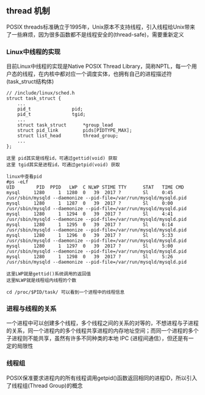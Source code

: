 ## thread 机制
POSIX threads标准确立于1995年，Unix原本不支持线程，引入线程给Unix带来了一些麻烦，因为很多函数都不是线程安全的(thread-safe)，需要重新定义

### Linux中线程的实现
目前Linux中线程的实现是Native POSIX Thread Library，简称NPTL，每一个用户态的线程，在内核中都对应一个调度实体，也拥有自己的进程描述符(task_struct结构体)
```
// /include/linux/sched.h
struct task_struct {
    ...
	pid_t				pid;
	pid_t				tgid;
    ...
    struct task_struct		*group_lead
    struct pid_link			pids[PIDTYPE_MAX];
	struct list_head		thread_group;
    ...
};

这里 pid其实是线程id，可通过gettid(void) 获取
这里 tgid其实是进程id，可通过getpid(void) 获取

linux中查看pid
#ps -eLf
UID        PID  PPID   LWP  C NLWP STIME TTY      STAT   TIME CMD
mysql     1280     1  1280  0   39  2017 ?        Sl     0:45 /usr/sbin/mysqld --daemonize --pid-file=/var/run/mysqld/mysqld.pid
mysql     1280     1  1287  0   39  2017 ?        Sl     0:00 /usr/sbin/mysqld --daemonize --pid-file=/var/run/mysqld/mysqld.pid
mysql     1280     1  1294  0   39  2017 ?        Sl     4:41 /usr/sbin/mysqld --daemonize --pid-file=/var/run/mysqld/mysqld.pid
mysql     1280     1  1295  0   39  2017 ?        Sl     6:14 /usr/sbin/mysqld --daemonize --pid-file=/var/run/mysqld/mysqld.pid
mysql     1280     1  1296  0   39  2017 ?        Sl     5:33 /usr/sbin/mysqld --daemonize --pid-file=/var/run/mysqld/mysqld.pid
mysql     1280     1  1297  0   39  2017 ?        Sl     5:00 /usr/sbin/mysqld --daemonize --pid-file=/var/run/mysqld/mysqld.pid
mysql     1280     1  1298  0   39  2017 ?        Sl     5:26 /usr/sbin/mysqld --daemonize --pid-file=/var/run/mysqld/mysqld.pid

这里LWP就是gettid()系统调用的返回值
这里NLWP就是线程组内线程的个数

cd /proc/$PID/task/ 可以看到一个进程中的线程信息
```

### 进程与线程的关系
一个进程中可以创建多个线程，多个线程之间的关系的对等的，不想进程与子进程的关系，同一个进程内的多个线程共享进程的内存地址空间；而同一个进程的多个子进程则不能共享，虽然有许多不同种类的本地 IPC (进程间通信），但还是有一定的局限性

### 线程组
POSIX保准要求进程内的所有线程调用getpid()函数返回相同的进程ID，所以引入了线程组(Thread Group)的概念